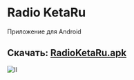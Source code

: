 # Radio KetaRu
Приложение для Android

## Скачать: [RadioKetaRu.apk](https://github.com/lisikme/live.ketaru.com/releases/download/Stable/RadioKetaRu.apk)

![ll](blob:https://github.com/53331aa5-4b1e-4a7a-84f8-199b74e770b2)

